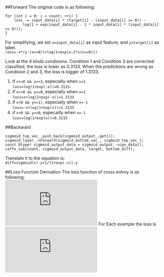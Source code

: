 ##Forward
The original code is as following:
```
for (int i = 0; i < count; ++i) {
    loss -= input_data[i] * (target[i] - (input_data[i] >= 0)) -
        log(1 + exp(input_data[i] - 2 * input_data[i] * (input_data[i] >= 0)));
}
```
For simplifying, we set `x=input_data[i]` as input feature, and `y=target[i]` as label.  
`loss=-x*(y-(x>=0))+log(1+exp(x-2*x(x>=0)))`

Look at the 4 kinds condisions. Condition 1 and Condition 3 are corrected classified, the loss is lower as 0.3133. When the predictions are wrong as Condision 2 and 3, the loss is bigger of 1.3133. 

1. if `x>=0 && y==1`, especially when `x=1`  
`loss=log(1+exp(-x))=0.3133`.
2. if `x>=0 && y==0`, especially when `x=1`  
`loss=x+log(1+exp(-x))=1.3133`
3. if `x<0 && y==1)`, especially when `x=-1`  
`loss=-x+log(1+exp(x))=1.3133`
4. if `x<0 && y==0`, especailly when `x=-1`  
`loss=log(1+exp(x))=0.3133`

##Backward
```
sigmoid_top_vec_.push_back(sigmoid_output_.get());
sigmoid_layer_->Forward(sigmoid_bottom_vec_, sigmoid_top_vec_);
const Dtype* sigmoid_output_data = sigmoid_output_->cpu_data();
caffe_sub(count, sigmoid_output_data, target, bottom_diff);
```
Translate it to the equation is:  
`diff=sigmoid(x)-y=1/(1+exp(-x))-y`

##Loss Functoin Derivation
The loss function of cross entroy is as following:  
![equation](http://latex.codecogs.com/gif.latex?E%20%3D%20%5Cfrac%7B-1%7D%7Bn%7D%20%5Csum%5Climits_%7Bn%3D1%7D%5EN%20%5Cleft%5B%20p_n%20%5Clog%20%5Chat%7Bp%7D_n%20&plus;%20%281%20-%20p_n%29%20%5Clog%281%20-%20%5Chat%7Bp%7D_n%29%20%5Cright%5D)
For Each example the loss is  
![equation](http://latex.codecogs.com/gif.latex?loss%20%3D%20-%20p_n%20%5Clog%20%5Chat%7Bp%7D_n%20&plus;%20%281%20-%20p_n%29%20%5Clog%281%20-%20%5Chat%7Bp%7D_n%29)


  
